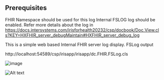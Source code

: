 ## Prerequisites
FHIR Namespace should be used for this log
Internal FSLOG log should be enabled. Refer more details about the log in https://docs.intersystems.com/irisforhealth20232/csp/docbook/Doc.View.cls?KEY=HXFHIR_server_debugMaintain#HXFHIR_server_debug_log

This is a simple web based Internal FHIR server log display.
FSLog output

http://localhost:54589/csp/irisapp/irisapp/dc.FHIR.FSLog.cls

![image](https://github.com/AshokThangavel/FSLog/assets/58914152/53afe6e4-7e09-4ef4-8a40-7aaab1f588f2)

![Alt text](<Screenshot 2023-09-24 132257.png>)
